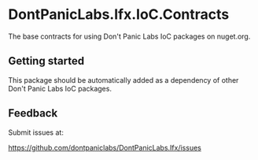 # DontPanicLabs.Ifx.IoC.Contracts

The base contracts for using Don't Panic Labs IoC packages on nuget.org.

## Getting started

This package should be automatically added as a dependency of other Don't Panic Labs IoC packages.

## Feedback

Submit issues at:

https://github.com/dontpaniclabs/DontPanicLabs.Ifx/issues